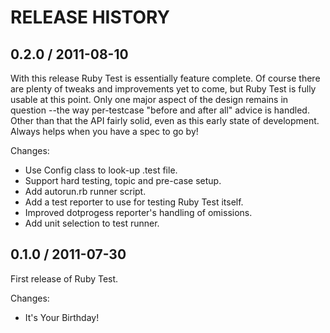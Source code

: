# RELEASE HISTORY

## 0.2.0 / 2011-08-10

With this release Ruby Test is essentially feature complete. Of course there
are plenty of tweaks and improvements yet to come, but Ruby Test is fully usable
at this point. Only one major aspect of the design remains in question --the
way per-testcase "before and after all" advice is handled. Other than that
the API fairly solid, even as this early state of development. Always helps
when you have a spec to go by!

Changes:

* Use Config class to look-up .test file.
* Support hard testing, topic and pre-case setup.
* Add autorun.rb runner script.
* Add a test reporter to use for testing Ruby Test itself.
* Improved dotprogess reporter's handling of omissions.
* Add unit selection to test runner.


## 0.1.0 / 2011-07-30

First release of Ruby Test.

Changes:

* It's Your Birthday!

